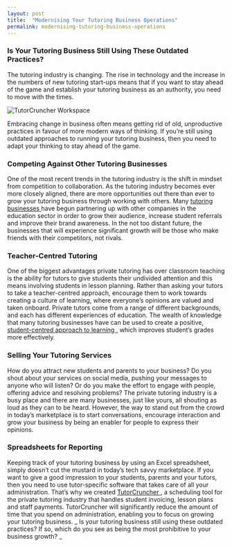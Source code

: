 ```yaml
---
layout: post
title:  "Modernising Your Tutoring Business Operations"
permalink: modernising-tutoring-business-operations
---
```

### Is Your Tutoring Business Still Using These Outdated Practices?

 The tutoring industry is changing. The rise in technology and the increase in the numbers of new tutoring start-ups means that if you want to stay ahead of the game and establish your tutoring business as an authority, you need to move with the times.

![TutorCruncher Workspace](http://www.tutorcruncher.com/wp-content/uploads/2015/06/TutorCruncher-Workspace.png)

Embracing change in business often means getting rid of old, unproductive practices in favour of more modern ways of thinking. If you’re still using outdated approaches to running your tutoring business, then you need to adapt your thinking to stay ahead of the game. 

### Competing Against Other Tutoring Businesses

 One of the most recent trends in the tutoring industry is the shift in mindset from competition to collaboration. As the tutoring industry becomes ever more closely aligned, there are more opportunities out there than ever to grow your tutoring business through working with others. Many [ tutoring businesses ](http://www.tutorcruncher.com/news-and-updates/how-to-start-a-tutoring-business/) have begun partnering up with other companies in the education sector in order to grow their audience, increase student referrals and improve their brand awareness. In the not too distant future, the businesses that will experience significant growth will be those who make friends with their competitors, not rivals. 

### Teacher-Centred Tutoring

 One of the biggest advantages private tutoring has over classroom teaching is the ability for tutors to give students their undivided attention and this means involving students in lesson planning. Rather than asking your tutors to take a teacher-centred approach, encourage them to work towards creating a culture of learning, where everyone’s opinions are valued and taken onboard. Private tutors come from a range of different backgrounds, and each has different experiences of education. The wealth of knowledge that many tutoring businesses have can be used to create a positive, [ student-centred approach to learning ](http://www.tutorcruncher.com/how-to-encourage-students-to-take-control-of-their-learning/) , which improves student’s grades more effectively. 

### Selling Your Tutoring Services

 How do you attract new students and parents to your business? Do you shout about your services on social media, pushing your messages to anyone who will listen? Or do you make the effort to engage with people, offering advice and resolving problems? The private tutoring industry is a busy place and there are many businesses, just like yours, all shouting as loud as they can to be heard. However, the way to stand out from the crowd in today’s marketplace is to start conversations, encourage interaction and grow your business by being an enabler for people to express their opinions. 

### Spreadsheets for Reporting

 Keeping track of your tutoring business by using an Excel spreadsheet, simply doesn’t cut the mustard in today’s tech savvy marketplace. If you want to give a good impression to your students, parents and your tutors, then you need to use tutor-specific software that takes care of all your administration. That’s why we created [ TutorCruncher ](http://www.tutorcruncher.com) , a scheduling tool for the private tutoring industry that handles student invoicing, lesson plans and staff payments. TutorCruncher will significantly reduce the amount of time that you spend on administration, enabling you to focus on growing your tutoring business. _ Is your tutoring business still using these outdated practices? If so, which do you see as being the most prohibitive to your business growth? _
